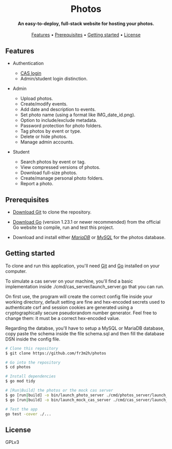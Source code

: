 <h1 align="center">
  <br>
  Photos
  <br>
</h1>

<h4 align="center">An easy-to-deploy, full-stack website for hosting your photos.</h4>

<p align="center">
  <a href="#features">Features</a> •
  <a href="#prerequisites">Prerequisites</a> •
  <a href="#getting-started">Getting started</a> •
  <a href="#license">License</a>
</p>

## Features

* Authentication
	- [CAS login](https://en.wikipedia.org/wiki/Central_Authentication_Service)
	- Admin/student login distinction.

* Admin
	- Upload photos.
	- Create/modify events.
	- Add date and description to events.
	- Set photo name (using a format like IMG_date_id.png).
	- Option to include/exclude metadata.
	- Password protection for photo folders.
	- Tag photos by event or type.
	- Delete or hide photos.
	- Manage admin accounts.

* Student
	- Search photos by event or tag.
	- View compressed versions of photos.
	- Download full-size photos.
	- Create/manage personal photo folders.
	- Report a photo.

## Prerequisites

* [Download Git](https://git-scm.com/downloads) to clone the repository.

* [Download Go](https://go.dev/dl/) (version 1.23.1 or newer recommended) from the official Go website to compile, run and test this project.
* Download and install either [*MariaDB*](https://mariadb.org/download) or [*MySQL*](https://dev.mysql.com/downloads/mysql/) for the photos database.

## Getting started

To clone and run this application, you'll need [Git](https://git-scm.com) and [Go](https://go.dev/) installed on your computer.

To simulate a cas server on your machine, you'll find a basic implementation inside ./cmd/cas_server/launch_server.go that you can run.

On first use, the program will create the correct config file inside your working directory, default setting are fine and hex-encoded secrets used
to authenticate csrf and session cookies are generated using a cryptographically secure pseudorandom number generator. Feel free to change them:
it must be a correct hex-encoded value.

Regarding the databse, you'll have to setup a MySQL or MariaDB database, copy paste the schema inside the file schema.sql and then fill the database
DSN inside the config file.

```bash
# Clone this repository
$ git clone https://github.com/fr3m2h/photos

# Go into the repository
$ cd photos

# Install dependencies
$ go mod tidy

# [Run|Build] the photos or the mock cas server
$ go [run|build] -o bin/launch_photo_server ./cmd/photos_server/launch_server.go
$ go [run|build] -o bin/launch_mock_cas_server ./cmd/cas_server/launch_server.go

# Test the app
go test -cover ./...
```

## License

GPLv3
